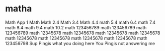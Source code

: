 # matha
Math App 1
Math
Math 2.4
Math 3.4
Math 4.4
math 5.4
math 6.4
math 7.4
math 8.4
math 9.4
math 10.2
math 123456789
math 123456789
math 123456789
math 12345678
math 12345678
math 12345678
math 12345678
math 12345678
math 12345678
math 12345678
math 12345678
math 123456798
Sup Pingis what you doing here
You Pingis not answering me 
